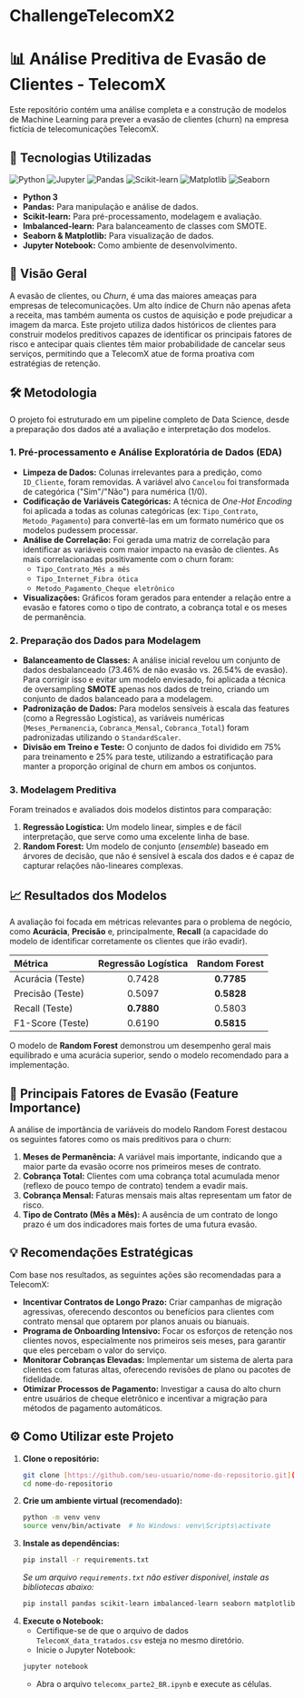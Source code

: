 # ChallengeTelecomX2

# 📊 Análise Preditiva de Evasão de Clientes - TelecomX

Este repositório contém uma análise completa e a construção de modelos de Machine Learning para prever a evasão de clientes (churn) na empresa fictícia de telecomunicações TelecomX.

## 🚀 Tecnologias Utilizadas
![Python](https://img.shields.io/badge/Python-3776AB?style=for-the-badge&logo=python&logoColor=white)
![Jupyter](https://img.shields.io/badge/Jupyter-F37626.svg?&style=for-the-badge&logo=Jupyter&logoColor=white)
![Pandas](https://img.shields.io/badge/Pandas-2C2D72?style=for-the-badge&logo=pandas&logoColor=white)
![Scikit-learn](https://img.shields.io/badge/scikit--learn-%23F7931E.svg?style=for-the-badge&logo=scikit-learn&logoColor=white)
![Matplotlib](https://img.shields.io/badge/Matplotlib-%23ffffff.svg?style=for-the-badge&logo=Matplotlib&logoColor=black)
![Seaborn](https://img.shields.io/badge/Seaborn-88d498?style=for-the-badge&logo=seaborn&logoColor=white)

- **Python 3**
- **Pandas:** Para manipulação e análise de dados.
- **Scikit-learn:** Para pré-processamento, modelagem e avaliação.
- **Imbalanced-learn:** Para balanceamento de classes com SMOTE.
- **Seaborn & Matplotlib:** Para visualização de dados.
- **Jupyter Notebook:** Como ambiente de desenvolvimento.


## 🎯 Visão Geral

A evasão de clientes, ou *Churn*, é uma das maiores ameaças para empresas de telecomunicações. Um alto índice de Churn não apenas afeta a receita, mas também aumenta os custos de aquisição e pode prejudicar a imagem da marca. Este projeto utiliza dados históricos de clientes para construir modelos preditivos capazes de identificar os principais fatores de risco e antecipar quais clientes têm maior probabilidade de cancelar seus serviços, permitindo que a TelecomX atue de forma proativa com estratégias de retenção.

## 🛠️ Metodologia

O projeto foi estruturado em um pipeline completo de Data Science, desde a preparação dos dados até a avaliação e interpretação dos modelos.

### 1. Pré-processamento e Análise Exploratória de Dados (EDA)

- **Limpeza de Dados:** Colunas irrelevantes para a predição, como `ID_Cliente`, foram removidas. A variável alvo `Cancelou` foi transformada de categórica ("Sim"/"Não") para numérica (1/0).
- **Codificação de Variáveis Categóricas:** A técnica de *One-Hot Encoding* foi aplicada a todas as colunas categóricas (ex: `Tipo_Contrato`, `Metodo_Pagamento`) para convertê-las em um formato numérico que os modelos pudessem processar.
- **Análise de Correlação:** Foi gerada uma matriz de correlação para identificar as variáveis com maior impacto na evasão de clientes. As mais correlacionadas positivamente com o churn foram:
    - `Tipo_Contrato_Mês a mês`
    - `Tipo_Internet_Fibra ótica`
    - `Metodo_Pagamento_Cheque eletrônico`
- **Visualizações:** Gráficos foram gerados para entender a relação entre a evasão e fatores como o tipo de contrato, a cobrança total e os meses de permanência.

### 2. Preparação dos Dados para Modelagem

- **Balanceamento de Classes:** A análise inicial revelou um conjunto de dados desbalanceado (73.46% de não evasão vs. 26.54% de evasão). Para corrigir isso e evitar um modelo enviesado, foi aplicada a técnica de oversampling **SMOTE** apenas nos dados de treino, criando um conjunto de dados balanceado para a modelagem.
- **Padronização de Dados:** Para modelos sensíveis à escala das features (como a Regressão Logística), as variáveis numéricas (`Meses_Permanencia`, `Cobranca_Mensal`, `Cobranca_Total`) foram padronizadas utilizando o `StandardScaler`.
- **Divisão em Treino e Teste:** O conjunto de dados foi dividido em 75% para treinamento e 25% para teste, utilizando a estratificação para manter a proporção original de churn em ambos os conjuntos.

### 3. Modelagem Preditiva

Foram treinados e avaliados dois modelos distintos para comparação:

1.  **Regressão Logística:** Um modelo linear, simples e de fácil interpretação, que serve como uma excelente linha de base.
2.  **Random Forest:** Um modelo de conjunto (*ensemble*) baseado em árvores de decisão, que não é sensível à escala dos dados e é capaz de capturar relações não-lineares complexas.

## 📈 Resultados dos Modelos

A avaliação foi focada em métricas relevantes para o problema de negócio, como **Acurácia**, **Precisão** e, principalmente, **Recall** (a capacidade do modelo de identificar corretamente os clientes que irão evadir).

| Métrica | Regressão Logística | Random Forest |
| :--- | :---: | :---: |
| Acurácia (Teste) | 0.7428 | **0.7785** |
| Precisão (Teste) | 0.5097 | **0.5828** |
| Recall (Teste) | **0.7880** | 0.5803 |
| F1-Score (Teste) | 0.6190 | **0.5815** |


O modelo de **Random Forest** demonstrou um desempenho geral mais equilibrado e uma acurácia superior, sendo o modelo recomendado para a implementação.

## 🔑 Principais Fatores de Evasão (Feature Importance)

A análise de importância de variáveis do modelo Random Forest destacou os seguintes fatores como os mais preditivos para o churn:

1.  **Meses de Permanência:** A variável mais importante, indicando que a maior parte da evasão ocorre nos primeiros meses de contrato.
2.  **Cobrança Total:** Clientes com uma cobrança total acumulada menor (reflexo de pouco tempo de contrato) tendem a evadir mais.
3.  **Cobrança Mensal:** Faturas mensais mais altas representam um fator de risco.
4.  **Tipo de Contrato (Mês a Mês):** A ausência de um contrato de longo prazo é um dos indicadores mais fortes de uma futura evasão.

## 💡 Recomendações Estratégicas

Com base nos resultados, as seguintes ações são recomendadas para a TelecomX:

- **Incentivar Contratos de Longo Prazo:** Criar campanhas de migração agressivas, oferecendo descontos ou benefícios para clientes com contrato mensal que optarem por planos anuais ou bianuais.
- **Programa de Onboarding Intensivo:** Focar os esforços de retenção nos clientes novos, especialmente nos primeiros seis meses, para garantir que eles percebam o valor do serviço.
- **Monitorar Cobranças Elevadas:** Implementar um sistema de alerta para clientes com faturas altas, oferecendo revisões de plano ou pacotes de fidelidade.
- **Otimizar Processos de Pagamento:** Investigar a causa do alto churn entre usuários de cheque eletrônico e incentivar a migração para métodos de pagamento automáticos.

## ⚙️ Como Utilizar este Projeto

1.  **Clone o repositório:**
    ```bash
    git clone [https://github.com/seu-usuario/nome-do-repositorio.git](https://github.com/seu-usuario/nome-do-repositorio.git)
    cd nome-do-repositorio
    ```
2.  **Crie um ambiente virtual (recomendado):**
    ```bash
    python -m venv venv
    source venv/bin/activate  # No Windows: venv\Scripts\activate
    ```
3.  **Instale as dependências:**
    ```bash
    pip install -r requirements.txt
    ```
    *Se um arquivo `requirements.txt` não estiver disponível, instale as bibliotecas abaixo:*
    ```bash
    pip install pandas scikit-learn imbalanced-learn seaborn matplotlib jupyter
    ```
4.  **Execute o Notebook:**
    - Certifique-se de que o arquivo de dados `TelecomX_data_tratados.csv` esteja no mesmo diretório.
    - Inicie o Jupyter Notebook:
    ```bash
    jupyter notebook
    ```
    - Abra o arquivo `telecomx_parte2_BR.ipynb` e execute as células.
